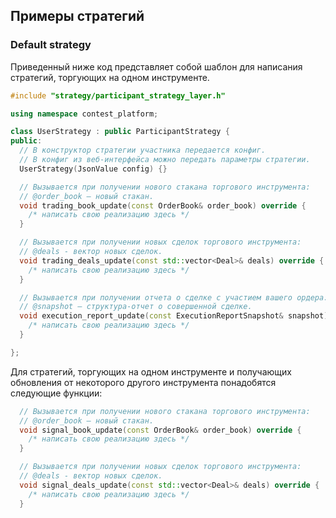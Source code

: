 ## Примеры стратегий

### Default strategy

Приведенный ниже код представляет собой шаблон для написания стратегий, торгующих на одном инструменте.
```cpp
#include "strategy/participant_strategy_layer.h"

using namespace contest_platform;

class UserStrategy : public ParticipantStrategy {
public:
  // В конструктор стратегии участника передается конфиг.
  // В конфиг из веб-интерфейса можно передать параметры стратегии.
  UserStrategy(JsonValue config) {}

  // Вызывается при получении нового стакана торгового инструмента:
  // @order_book – новый стакан.
  void trading_book_update(const OrderBook& order_book) override {
    /* написать свою реализацию здесь */
  }

  // Вызывается при получении новых сделок торгового инструмента:
  // @deals - вектор новых сделок.
  void trading_deals_update(const std::vector<Deal>& deals) override {
    /* написать свою реализацию здесь */
  }

  // Вызывается при получении отчета о сделке с участием вашего ордера:
  // @snapshot – структура-отчет о совершенной сделке.
  void execution_report_update(const ExecutionReportSnapshot& snapshot) override {
    /* написать свою реализацию здесь */
  }

};
```

Для стратегий, торгующих на одном инструменте и получающих обновления от некоторого другого инструмента понадобятся следующие функции:
```cpp
  // Вызывается при получении нового стакана торгового инструмента:
  // @order_book – новый стакан.
  void signal_book_update(const OrderBook& order_book) override {
    /* написать свою реализацию здесь */
  }

  // Вызывается при получении новых сделок торгового инструмента:
  // @deals - вектор новых сделок.
  void signal_deals_update(const std::vector<Deal>& deals) override {
    /* написать свою реализацию здесь */
  }
```

